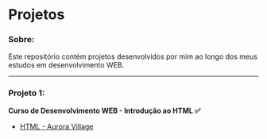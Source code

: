 # Projetos

### Sobre:

Este repositório contém projetos desenvolvidos por mim ao longo dos meus estudos em desenvolvimento WEB.

<hr />

### Projeto 1:
<strong>Curso de Desenvolvimento WEB - Introdução ao HTML ✅ </strong>
<ul>
<li><a href="https://lucasSGomide.github.io/Aurora_Village_HTML" target="_blank" rel="nofollow">HTML - Aurora Village</a></li>
</ul>

